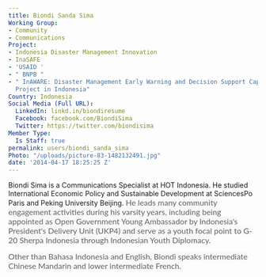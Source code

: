 ```yaml
---
title: Biondi Sanda Sima
Working Group:
- Community
- Communications
Project:
- Indonesia Disaster Management Innovation
- InaSAFE
- 'USAID '
- " BNPB "
- " InAWARE: Disaster Management Early Warning and Decision Support Capacity Enhancement
  Project in Indonesia"
Country: Indonesia
Social Media (Full URL):
  LinkedIn: linkd.in/biondiresume
  Facebook: facebook.com/BiondiSima
  Twitter: https://twitter.com/biondisima
Member Type:
  Is Staff: true
permalink: users/biondi_sanda_sima
Photo: "/uploads/picture-83-1482132491.jpg"
date: '2014-04-17 18:25:25 Z'
---
```

<p>Biondi Sima is a Communications Specialist at HOT Indonesia. He studied International Economic Policy and Sustainable Development at SciencesPo Paris and Peking University Beijing.&nbsp;<span style="color: #626262; font-family: Lato, Arial, Tahoma, sans-serif; font-size: 16px; font-style: normal; font-variant-caps: normal; text-align: right; background-color: #f9f9f9;">He leads many community engagement activities during his varsity years, including being appointed as Open Government Young Ambassador by Indonesia's President's Delivery Unit (UKP4) and serve as a youth focal point to G-20 Sherpa Indonesia through Indonesian Youth Diplomacy.</span></p><p><span style="color: #626262; font-family: Lato, Arial, Tahoma, sans-serif; font-size: 16px; font-style: normal; font-variant-caps: normal; text-align: right; background-color: #f9f9f9;">Other than Bahasa Indonesia and English, Biondi speaks intermediate Chinese Mandarin and lower intermediate French.&nbsp;</span></p>
